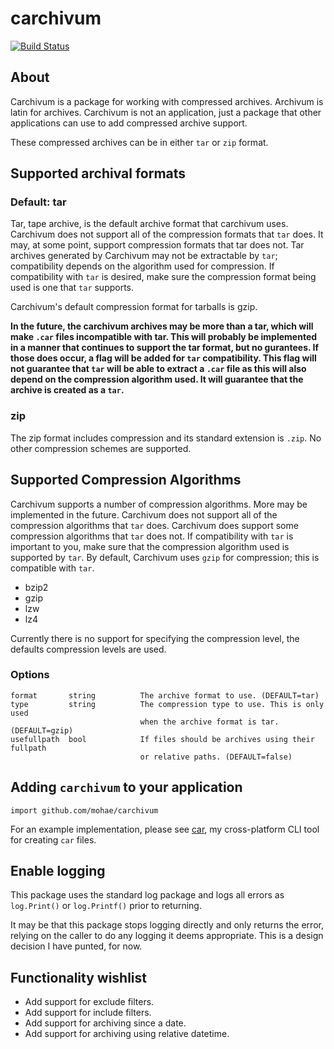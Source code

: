 carchivum
=========
[![Build Status](https://travis-ci.org/mohae/carchivum.png)](https://travis-ci.org/mohae/carchivum)

## About

Carchivum is a package for working with compressed archives. Archivum is latin for archives. Carchivum is not an application, just a package that other applications can use to add compressed archive support.

These compressed archives can be in either `tar` or `zip` format.

## Supported archival formats
### Default: tar
Tar, tape archive, is the default archive format that carchivum uses. Carchivum does not support all of the compression formats that `tar` does. It may, at some point, support compression formats that tar does not.  Tar archives generated by Carchivum may not be extractable by `tar`; compatibility depends on the algorithm used for compression.  If compatibility with `tar` is desired, make sure the compression format being used is one that `tar` supports.

Carchivum's default compression format for tarballs is gzip.

__In the future, the carchivum archives may be more than a tar, which will make `.car` files incompatible with tar. This will probably be implemented in a manner that continues to support the tar format, but no gurantees. If those does occur, a flag will be added for `tar` compatibility. This flag will not guarantee that `tar` will be able to extract a `.car` file as this will also depend on the compression algorithm used. It will guarantee that the archive is created as a `tar`.__

### zip
The zip format includes compression and its standard extension is `.zip`. No other compression schemes are supported. 

## Supported Compression Algorithms
Carchivum supports a number of compression algorithms. More may be implemented in the future. Carchivum does not support all of the compression algorithms that `tar` does. Carchivum does support some compression algorithms that `tar` does not. If compatibility with `tar` is important to you, make sure that the compression algorithm used is supported by `tar`. By default, Carchivum uses `gzip` for compression; this is compatible with `tar`.

* bzip2
* gzip
* lzw
* lz4

Currently there is no support for specifying the compression level, the defaults compression levels are used.

### Options

```
format       string          The archive format to use. (DEFAULT=tar)
type         string          The compression type to use. This is only used
                             when the archive format is tar. (DEFAULT=gzip)
usefullpath  bool            If files should be archives using their fullpath
                             or relative paths. (DEFAULT=false)
```

## Adding `carchivum` to your application

    import github.com/mohae/carchivum

For an example implementation, please see [car](https://github.com/mohae/car), my cross-platform CLI tool for creating `car` files.

## Enable logging
This package uses the standard log package and logs all errors as `log.Print()` or `log.Printf()` prior to returning.

It may be that this package stops logging directly and only returns the error, relying on the caller to do any logging it deems appropriate. This is a design decision I have punted, for now.

## Functionality wishlist

* Add support for exclude filters.
* Add support for include filters.
* Add support for archiving since a date.
* Add support for archiving using relative datetime.
